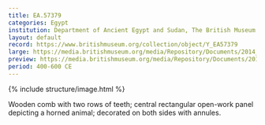```yaml
---
title: EA.57379
categories: Egypt
institution: Department of Ancient Egypt and Sudan, The British Museum
layout: default
record: https://www.britishmuseum.org/collection/object/Y_EA57379
large: https://media.britishmuseum.org/media/Repository/Documents/2014_11/4_19/7c8553b1_aef6_4578_96a1_a3d9013daf1f/mid_01188840_001.jpg
preview: https://media.britishmuseum.org/media/Repository/Documents/2014_11/4_19/7c8553b1_aef6_4578_96a1_a3d9013daf1f/small_01188840_001.jpg
period: 400-600 CE
---
```

{% include structure/image.html %}

Wooden comb with two rows of teeth; central rectangular open-work panel depicting a horned animal; decorated on both sides with annules.
